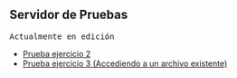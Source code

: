 <h2>Servidor de Pruebas</h2>
<pre>Actualmente en edición</pre>
<ul>
  <li><a href="http://51.254.116.159/a26/">Prueba ejercicio 2</a></li>
  <li><a href="http://51.254.116.159/a26/app/public/prueba.html">Prueba ejercicio 3 (Accediendo a un archivo existente)</a></li>
</ul>
